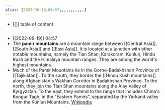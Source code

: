 ```yaml
---
alias: [2022-06-19,04:57,,,,,,,,,,,]
---
```

- [[]]
table of content
```toc
```

- [[2022-06-19]] 04:57
- The **pamir mountains** are a mountain range between [[Central Asia]], [[South Asia]] and [[East Asia]]. It is located at a junction with other notable mountains, namely the Tian Shan, Karakoram, Kunlun, Hindu Kush and the Himalaya mountain ranges. They are among the world's highest mountains.
- Much of the Pamir Mountains lie in the Gorno-Badakhshan Province of [[Tajikistan]]. To the south, they border the [[Hindu Kush mountains]] along Afghanistan's Wakhan Corridor in Badakhshan Province. To the north, they join the Tian Shan mountains along the Alay Valley of Kyrgyzstan. To the east, they extend to the range that includes China's Kongur Tagh, in the "Eastern Pamirs", separated by the Yarkand valley from the Kunlun Mountains.
[Wikipedia](https://en.wikipedia.org/wiki/Pamir%20Mountains)